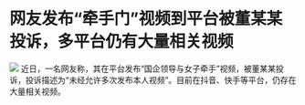

# 网友发布“牵手门”视频到平台被董某某投诉，多平台仍有大量相关视频

![](https://inews.gtimg.com/news_bt/OwaJHWPF0ETzsnx5yN-TOGTtfdrfL7k1mNk3sHgdS3jWcAA/1000)
近日，一名网友称，其在平台发布“国企领导与女子牵手”视频，被董某某投诉，投诉描述为“未经允许多次发布本人视频”。目前在抖音、快手等平台，仍存在大量相关视频。

